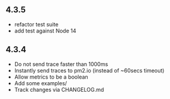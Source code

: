 
## 4.3.5

- refactor test suite
- add test against Node 14

## 4.3.4

- Do not send trace faster than 1000ms
- Instantly send traces to pm2.io (instead of ~60secs timeout)
- Allow metrics to be a boolean
- Add some examples/
- Track changes via CHANGELOG.md
